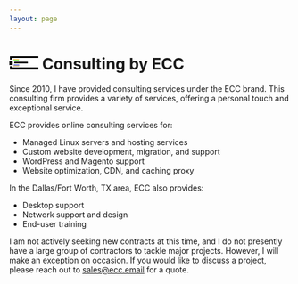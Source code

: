 ```yaml
---
layout: page
---
```


# ![ECC logo][logo] Consulting by ECC

Since 2010, I have provided consulting services under the ECC brand.  This
consulting firm provides a variety of services, offering a personal touch and
exceptional service.

ECC provides online consulting services for:

* Managed Linux servers and hosting services
* Custom website development, migration, and support
* WordPress and Magento support
* Website optimization, CDN, and caching proxy

In the Dallas/Fort Worth, TX area, ECC also provides:

* Desktop support
* Network support and design
* End-user training

I am not actively seeking new contracts at this time, and I do not presently
have a large group of contractors to tackle major projects.  However, I will
make an exception on occasion.  If you would like to discuss a project, please
reach out to [sales@ecc.email][e] for a quote.

[logo]: /public/content/images/ecc.png
[e]: mailto:sales@ecc.email

